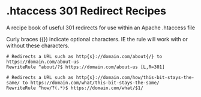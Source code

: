 # .htaccess 301 Redirect Recipes
A recipe book of useful 301 redirects for use within an Apache .htaccess file

Curly braces ({}) indicate optional characters. IE the rule will work with or without these characters.

```
# Redirects a URL such as http{s}://domain.com/about{/} to https://domain.com/about-us
RewriteRule ^about/?$ https://domain.com/about-us [L,R=301]

# Redirects a URL such as http{s}://domain.com/how/this-bit-stays-the-same/ to https://domain.com/what/this-bit-stays-the-same/
RewriteRule ^how/?(.*)$ https://domain.com/what/$1/
```
